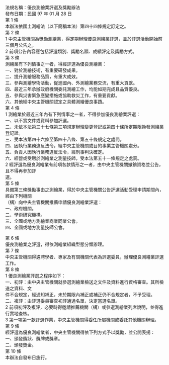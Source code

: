 法規名稱：優良測繪業評選及獎勵辦法  
發布日期：民國 97 年 01 月 28 日  
第 1 條  
本辦法依國土測繪法（以下簡稱本法）第四十四條規定訂定之。  
第 2 條  
1 中央主管機關為獎勵測繪業，得定期辦理優良測繪業評選，並於評選活動開始前三個月公告之。  
2 前項公告內容應包括評選類別、獎勵名額、成績評定及獎勵方式。  
第 3 條  
測繪業有下列情事之一者，得經評選為優良測繪業：  
一、對於測繪技術，有重要研發成果。  
二、提升測繪服務品質，有重大成效。  
三、參與測繪學術活動，促進國內、外測繪業務交流，有重大貢獻。  
四、最近三年承辦政府機關委託測繪工作，均能如期完成且品質優良。  
五、參與災害緊急應變措施或協助救災工作，有重要貢獻。  
六、其他經中央主管機關認定之具體測繪優良事蹟。  
第 4 條  
1 測繪業於最近三年內有下列情事之一者，不得參加優良測繪業評選：  
一、以不實文件或資料參加評選。  
二、未依本法第三十七條第三項規定辦理變更登記或第四十條所定期限換發測繪業登記證。  
三、受本法第四十六條至第四十八條、第五十條規定之處罰。  
四、因執行業務違反法令，經中央主管機關或目的事業主管機關處分。  
五、負責人因執行業務違反法令，經刑事判決確定。  
六、經營或受聘於測繪業之測量技師，受本法第五十一條規定之處罰。  
2 經評選為優良測繪業有前項各款情形之一者，由中央主管機關撤銷資格並公告，且不得再參加評  
選。  
第 5 條  
具備第三條獎勵事由之測繪業，得於中央主管機關公告評選活動受理申請期間內，經由下列機關  
（構）向中央主管機關推薦申請優良測繪業評選：  
一、政府機關。  
二、學術研究機構。  
三、全國或地方測繪業商業同業公會。  
四、全國或地方測量技師公會。  


第 6 條  
優良測繪業之評選，得依測繪業組織型態分類辦理。  
第 7 條  
中央主管機關得遴聘學者、專家及有關機關代表為評選委員，辦理優良測繪業評選工作。  
第 8 條  
1 優良測繪業評選之程序如下：  
一、初評：由中央主管機關就參選測繪業檢送之文件及資料進行資格審查。其所檢送之資料、文  
件不合規定，經通知補正，未於期限內補正或補正仍不合規定者，不予受理。  
二、複評：由評選委員審查初評通過名單，決定當選名單。  
2 前項初評及複評，必要時得邀請推薦機關（構）或參選測繪業列席說明，並得進行實地查核。  
3 第一項第一款評選作業，中央主管機關得委任所屬機關或委託其他機關辦理。  
第 9 條  
經評選為優良測繪業者，中央主管機關得依下列方式予以獎勵，並公開表揚：  
一、頒發獎狀、獎牌或獎章。  
二、頒發獎金。  
第 10 條  
本辦法自發布日施行。  


